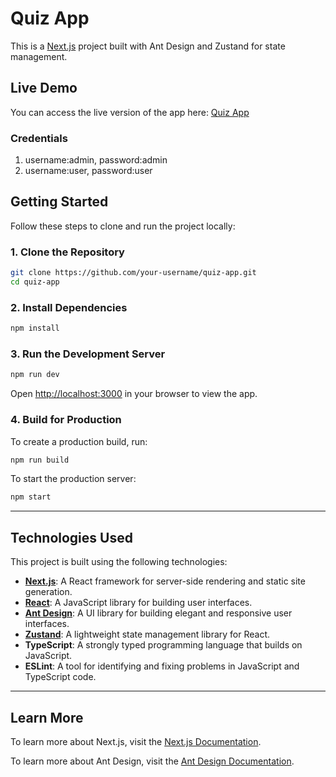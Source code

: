 # Quiz App

This is a [Next.js](https://nextjs.org) project built with Ant Design and Zustand for state management.

## Live Demo

You can access the live version of the app here: [Quiz App](https://quiz-app-1s2v.vercel.app/)
### Credentials
1. username:admin, password:admin
2. username:user, password:user
## Getting Started

Follow these steps to clone and run the project locally:

### 1. Clone the Repository

```bash
git clone https://github.com/your-username/quiz-app.git
cd quiz-app
```

### 2. Install Dependencies

```bash
npm install
```

### 3. Run the Development Server

```bash
npm run dev
```

Open [http://localhost:3000](http://localhost:3000) in your browser to view the app.

### 4. Build for Production

To create a production build, run:

```bash
npm run build
```

To start the production server:

```bash
npm start
```

---

## Technologies Used

This project is built using the following technologies:

- **[Next.js](https://nextjs.org/)**: A React framework for server-side rendering and static site generation.
- **[React](https://reactjs.org/)**: A JavaScript library for building user interfaces.
- **[Ant Design](https://ant.design/)**: A UI library for building elegant and responsive user interfaces.
- **[Zustand](https://zustand-demo.pmnd.rs/)**: A lightweight state management library for React.
- **TypeScript**: A strongly typed programming language that builds on JavaScript.
- **ESLint**: A tool for identifying and fixing problems in JavaScript and TypeScript code.

---

## Learn More

To learn more about Next.js, visit the [Next.js Documentation](https://nextjs.org/docs).

To learn more about Ant Design, visit the [Ant Design Documentation](https://ant.design/docs/react/introduce).
